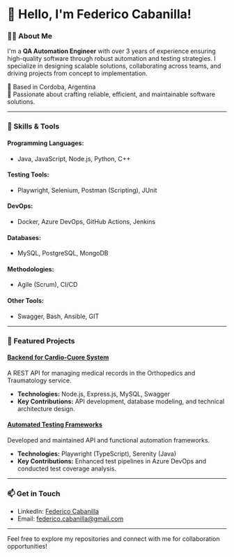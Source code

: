 # 👋 Hello, I'm Federico Cabanilla!

### 👨‍💻 About Me

I'm a **QA Automation Engineer** with over 3 years of experience ensuring high-quality software through robust automation and testing strategies. I specialize in designing scalable solutions, collaborating across teams, and driving projects from concept to implementation.

📍 Based in Cordoba, Argentina  
🌟 Passionate about crafting reliable, efficient, and maintainable software solutions.

---

### 🚀 Skills & Tools

#### Programming Languages:

- Java, JavaScript, Node.js, Python, C++

#### Testing Tools:

- Playwright, Selenium, Postman (Scripting), JUnit

#### DevOps:

- Docker, Azure DevOps, GitHub Actions, Jenkins

#### Databases:

- MySQL, PostgreSQL, MongoDB

#### Methodologies:

- Agile (Scrum), CI/CD

#### Other Tools:

- Swagger, Bash, Ansible, GIT

---

### 🌟 Featured Projects

#### [Backend for Cardio-Cuore System](#)

A REST API for managing medical records in the Orthopedics and Traumatology service.

- **Technologies:** Node.js, Express.js, MySQL, Swagger
- **Key Contributions:** API development, database modeling, and technical architecture design.

#### [Automated Testing Frameworks](#)

Developed and maintained API and functional automation frameworks.

- **Technologies:** Playwright (TypeScript), Serenity (Java)
- **Key Contributions:** Enhanced test pipelines in Azure DevOps and conducted test coverage analysis.

---

### 📫 Get in Touch

- LinkedIn: [Federico Cabanilla](https://www.linkedin.com/in/fcabanilla/)
- Email: [federico.cabanilla@gmail.com](mailto:federico.cabanilla@gmail.com)

---

Feel free to explore my repositories and connect with me for collaboration opportunities!
